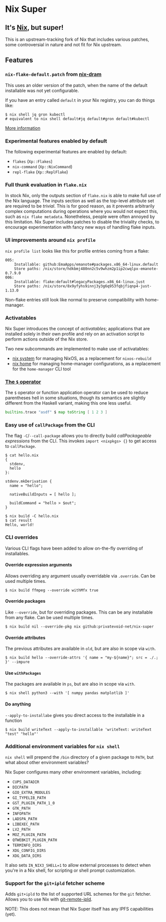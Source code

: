 # Nix Super

## It's [Nix](https://nixos.org), but super!

This is an upstream-tracking fork of Nix that includes various patches, some controversial in nature and not fit for Nix upstream.

## Features

### `nix-flake-default.patch` from [nix-dram](https://github.com/dramforever/nix-dram)

This uses an older version of the patch, when the name of the default installable was not yet configurable.

If you have an entry called `default` in your Nix registry, you can do things like:

```shell-session
$ nix shell jq gron kubectl
# equivalent to nix shell default#jq default#gron default#kubectl
```

[More information](https://github.com/dramforever/nix-dram#changes-to-installable)

### Experimental features enabled by default

The following experimental features are enabled by default:
- `flakes` (`Xp::Flakes`)
- `nix-command` (`Xp::NixCommand`)
- `repl-flake` (`Xp::ReplFlake`)

### Full thunk evaluation in `flake.nix`

In stock Nix, only the outputs section of `flake.nix` is able to make full use of the Nix language.
The inputs section as well as the top-level attribute set are required to be *trivial*.
This is for good reason, as it prevents arbitrarily complex computations during operations where you would not expect this,
such as `nix flake metadata`.
Nonetheless, people were often annoyed by this limitation. Nix Super includes patches to disable the triviality checks,
to encourage experimentation with fancy new ways of handling flake inputs.

### UI improvements around `nix profile`

`nix profile list` looks like this for profile entries coming from a flake:

```
005:
	Installable: github:EmaApps/emanote#packages.x86_64-linux.default
	Store paths: /nix/store/hdkbmj480nn2c5v9whzm2p1ip2cwqlpx-emanote-0.7.9.0
006:
	Installable: flake:default#legacyPackages.x86_64-linux.just
	Store paths: /nix/store/8x9yfyhs9innj3y3g6q953fqbjfiqnp4-just-1.13.0
```

Non-flake entries still look like normal to preserve compatibility with home-manager.

### Activatables

Nix Super introduces the concept of *activatables*; applications that are installed solely in their own profile
and rely on an activation script to perform actions outside of the Nix store.

Two new subcommands are implemented to make use of activatables:

- [nix system](https://cache.privatevoid.net/nix/store/6wq71q0lwgkr4l900flf26cn0lk79miw-nix-super-2.16.0pre20230504_3822d33-doc/share/doc/nix/manual/command-ref/new-cli/nix3-system.html) for managing NixOS, as a replacement for `nixos-rebuild`
- [nix home](https://cache.privatevoid.net/nix/store/6wq71q0lwgkr4l900flf26cn0lk79miw-nix-super-2.16.0pre20230504_3822d33-doc/share/doc/nix/manual/command-ref/new-cli/nix3-home.html) for managing home-manager configurations, as a replacement for the `home-manager` CLI tool


### [The `$` operator](https://github.com/NixOS/nix/pull/5577)

The `$` operator or function application operator can be used to reduce parentheses hell in some situations,
though its semantics are slightly different from the Haskell variant, making this one less useful.

```nix
builtins.trace "asdf" $ map toString [ 1 2 3 ]
```

### Easy use of `callPackage` from the CLI

The flag `-C`/`--call-package` allows you to directly build *callPackageable expressions* from the CLI.
This invokes `import <nixpkgs> {}` to get access to `callPackage`.


```shell-session
$ cat hello.nix
{
  stdenv,
  hello
}:

stdenv.mkDerivation {
  name = "hello";

  nativeBuildInputs = [ hello ];

  buildCommand = "hello > $out";
}

$ nix build -C hello.nix
$ cat result
Hello, world!
```

### CLI overrides

Various CLI flags have been added to allow on-the-fly overriding of installables.


#### Override expression arguments
Allows overriding any argument usually overridable via `.override`. Can be used multiple times.
```shell-session
$ nix build ffmpeg --override withMfx true
```

#### Override packages
Like `--override`, but for overriding packages. This can be any installable from any flake. Can be used multiple times.
```shell-session
$ nix build nil --override-pkg nix github:privatevoid-net/nix-super
```

#### Override attributes
The previous attributes are available in `old`, but are also in scope via `with`.
```shell-session
$ nix build hello --override-attrs '{ name = "my-${name}"; src = ./.; }' --impure
```

#### Use `withPackages`
The packages are available in `ps`, but are also in scope via `with`.
```shell-session
$ nix shell python3 --with '[ numpy pandas matplotlib ]'
```

#### Do anything
`--apply-to-installabe` gives you direct access to the installable in a function
```shell-session
$ nix build writeText --apply-to-installable 'writeText: writeText "test" "hello"'
```

### Additional environment variables for `nix shell`

`nix shell` will prepend the `/bin` directory of a given package to `PATH`, but what about other environment variables?

Nix Super configures many other environment variables, including:

- `CUPS_DATADIR`
- `DICPATH`
- `GIO_EXTRA_MODULES`
- `GI_TYPELIB_PATH`
- `GST_PLUGIN_PATH_1_0`
- `GTK_PATH`
- `INFOPATH`
- `LADSPA_PATH`
- `LIBEXEC_PATH`
- `LV2_PATH`
- `MOZ_PLUGIN_PATH`
- `QTWEBKIT_PLUGIN_PATH`
- `TERMINFO_DIRS`
- `XDG_CONFIG_DIRS`
- `XDG_DATA_DIRS`

It also sets `IN_NIX3_SHELL=1` to allow external processes to detect when you're in a Nix shell,
for scripting or shell prompt customization.

### Support for the `git+ipld` fetcher scheme

Adds `git+ipld` to the list of supported URL schemes for the `git` fetcher. Allows you to use Nix with [git-remote-ipld](https://github.com/ipfs-shipyard/git-remote-ipld).

NOTE: This does not mean that Nix Super itself has any IPFS capabilities (yet).
